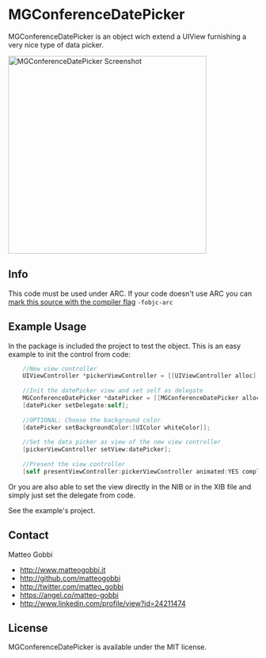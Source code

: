 MGConferenceDatePicker
===============

MGConferenceDatePicker is an object wich extend a UIView furnishing a very nice type of data picker.

<img src="http://i57.tinypic.com/2iln5ev.png" alt="MGConferenceDatePicker Screenshot" width=400px />

## Info

This code must be used under ARC. 
If your code doesn't use ARC you can [mark this source with the compiler flag](http://www.codeography.com/2011/10/10/making-arc-and-non-arc-play-nice.html) `-fobjc-arc` 

## Example Usage

In the package is included the project to test the object.
This is an easy example to init the control from code:

``` objective-c
    //New view controller
    UIViewController *pickerViewController = [[UIViewController alloc] init];
    
    //Init the datePicker view and set self as delegate
    MGConferenceDatePicker *datePicker = [[MGConferenceDatePicker alloc] initWithFrame:self.view.bounds];
    [datePicker setDelegate:self];
    
    //OPTIONAL: Choose the background color
    [datePicker setBackgroundColor:[UIColor whiteColor]];
    
    //Set the data picker as view of the new view controller
    [pickerViewController setView:datePicker];
    
    //Present the view controller
    [self presentViewController:pickerViewController animated:YES completion:nil];
```

Or you are also able to set the view directly in the NIB or in the XIB file and simply just set the delegate from code.

See the example's project.


## Contact

Matteo Gobbi

- http://www.matteogobbi.it
- http://github.com/matteogobbi
- http://twitter.com/matteo_gobbi
- https://angel.co/matteo-gobbi
- http://www.linkedin.com/profile/view?id=24211474

## License

MGConferenceDatePicker is available under the MIT license.
